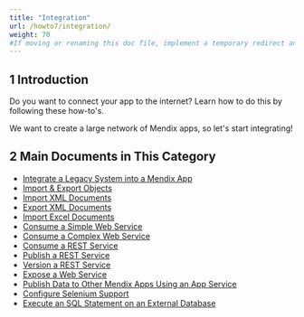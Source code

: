 ```yaml
---
title: "Integration"
url: /howto7/integration/
weight: 70
#If moving or renaming this doc file, implement a temporary redirect and let the respective team know they should update the URL in the product. See Mapping to Products for more details.
---
```


## 1 Introduction

Do you want to connect your app to the internet? Learn how to do this by following these how-to's.

We want to create a large network of Mendix apps, so let's start integrating!

## 2 Main Documents in This Category

* [Integrate a Legacy System into a Mendix App](/howto7/integration/integrating-a-legacy-system-into-a-mendix-app/)
* [Import & Export Objects](/howto7/integration/importing-and-exporting-objects/)
* [Import XML Documents](/howto7/integration/importing-xml-documents/)
* [Export XML Documents](/howto7/integration/export-xml-documents/)
* [Import Excel Documents](/howto7/integration/importing-excel-documents/)
* [Consume a Simple Web Service](/howto7/integration/consume-a-simple-web-service/)
* [Consume a Complex Web Service](/howto7/integration/consume-a-complex-web-service/)
* [Consume a REST Service](/howto7/integration/consume-a-rest-service/)
* [Publish a REST Service](/howto7/integration/publish-rest-service/)
* [Version a REST Service](/howto7/integration/version-rest-service/)
* [Expose a Web Service](/howto7/integration/expose-a-web-service/)
* [Publish Data to Other Mendix Apps Using an App Service](/howto7/integration/publish-data-to-other-mendix-apps-using-an-app-service/)
* [Configure Selenium Support](/howto7/integration/selenium-support/)
* [Execute an SQL Statement on an External Database](/howto7/integration/execute-an-sql-statement-on-an-external-database/)
